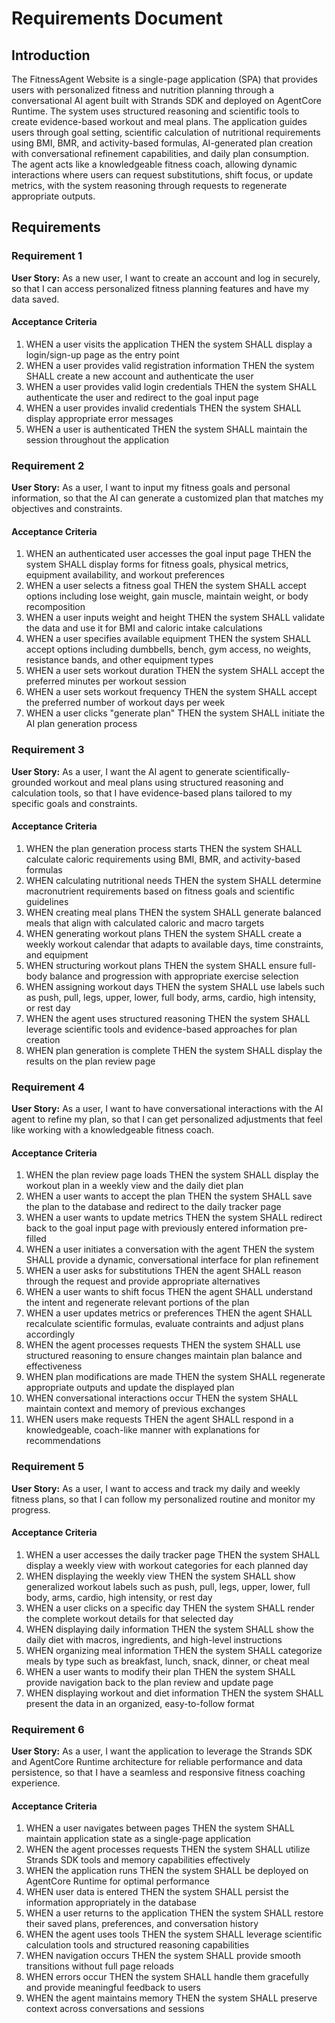 # Requirements Document

## Introduction

The FitnessAgent Website is a single-page application (SPA) that provides users with personalized fitness and nutrition planning through a conversational AI agent built with Strands SDK and deployed on AgentCore Runtime. The system uses structured reasoning and scientific tools to create evidence-based workout and meal plans. The application guides users through goal setting, scientific calculation of nutritional requirements using BMI, BMR, and activity-based formulas, AI-generated plan creation with conversational refinement capabilities, and daily plan consumption. The agent acts like a knowledgeable fitness coach, allowing dynamic interactions where users can request substitutions, shift focus, or update metrics, with the system reasoning through requests to regenerate appropriate outputs.

## Requirements

### Requirement 1

**User Story:** As a new user, I want to create an account and log in securely, so that I can access personalized fitness planning features and have my data saved.

#### Acceptance Criteria

1. WHEN a user visits the application THEN the system SHALL display a login/sign-up page as the entry point
2. WHEN a user provides valid registration information THEN the system SHALL create a new account and authenticate the user
3. WHEN a user provides valid login credentials THEN the system SHALL authenticate the user and redirect to the goal input page
4. WHEN a user provides invalid credentials THEN the system SHALL display appropriate error messages
5. WHEN a user is authenticated THEN the system SHALL maintain the session throughout the application

### Requirement 2

**User Story:** As a user, I want to input my fitness goals and personal information, so that the AI can generate a customized plan that matches my objectives and constraints.

#### Acceptance Criteria

1. WHEN an authenticated user accesses the goal input page THEN the system SHALL display forms for fitness goals, physical metrics, equipment availability, and workout preferences
2. WHEN a user selects a fitness goal THEN the system SHALL accept options including lose weight, gain muscle, maintain weight, or body recomposition
3. WHEN a user inputs weight and height THEN the system SHALL validate the data and use it for BMI and caloric intake calculations
4. WHEN a user specifies available equipment THEN the system SHALL accept options including dumbbells, bench, gym access, no weights, resistance bands, and other equipment types
5. WHEN a user sets workout duration THEN the system SHALL accept the preferred minutes per workout session
6. WHEN a user sets workout frequency THEN the system SHALL accept the preferred number of workout days per week
7. WHEN a user clicks "generate plan" THEN the system SHALL initiate the AI plan generation process

### Requirement 3

**User Story:** As a user, I want the AI agent to generate scientifically-grounded workout and meal plans using structured reasoning and calculation tools, so that I have evidence-based plans tailored to my specific goals and constraints.

#### Acceptance Criteria

1. WHEN the plan generation process starts THEN the system SHALL calculate caloric requirements using BMI, BMR, and activity-based formulas
2. WHEN calculating nutritional needs THEN the system SHALL determine macronutrient requirements based on fitness goals and scientific guidelines
3. WHEN creating meal plans THEN the system SHALL generate balanced meals that align with calculated caloric and macro targets
4. WHEN generating workout plans THEN the system SHALL create a weekly workout calendar that adapts to available days, time constraints, and equipment
5. WHEN structuring workout plans THEN the system SHALL ensure full-body balance and progression with appropriate exercise selection
6. WHEN assigning workout days THEN the system SHALL use labels such as push, pull, legs, upper, lower, full body, arms, cardio, high intensity, or rest day
7. WHEN the agent uses structured reasoning THEN the system SHALL leverage scientific tools and evidence-based approaches for plan creation
8. WHEN plan generation is complete THEN the system SHALL display the results on the plan review page

### Requirement 4

**User Story:** As a user, I want to have conversational interactions with the AI agent to refine my plan, so that I can get personalized adjustments that feel like working with a knowledgeable fitness coach.

#### Acceptance Criteria

1. WHEN the plan review page loads THEN the system SHALL display the workout plan in a weekly view and the daily diet plan
2. WHEN a user wants to accept the plan THEN the system SHALL save the plan to the database and redirect to the daily tracker page
3. WHEN a user wants to update metrics THEN the system SHALL redirect back to the goal input page with previously entered information pre-filled
4. WHEN a user initiates a conversation with the agent THEN the system SHALL provide a dynamic, conversational interface for plan refinement
5. WHEN a user asks for substitutions THEN the agent SHALL reason through the request and provide appropriate alternatives 
6. WHEN a user wants to shift focus THEN the agent SHALL understand the intent and regenerate relevant portions of the plan
7. WHEN a user updates metrics or preferences THEN the agent SHALL recalculate scientific formulas, evaluate contraints and adjust plans accordingly
8. WHEN the agent processes requests THEN the system SHALL use structured reasoning to ensure changes maintain plan balance and effectiveness
9. WHEN plan modifications are made THEN the system SHALL regenerate appropriate outputs and update the displayed plan
10. WHEN conversational interactions occur THEN the system SHALL maintain context and memory of previous exchanges
11. WHEN users make requests THEN the agent SHALL respond in a knowledgeable, coach-like manner with explanations for recommendations

### Requirement 5

**User Story:** As a user, I want to access and track my daily and weekly fitness plans, so that I can follow my personalized routine and monitor my progress.

#### Acceptance Criteria

1. WHEN a user accesses the daily tracker page THEN the system SHALL display a weekly view with workout categories for each planned day
2. WHEN displaying the weekly view THEN the system SHALL show generalized workout labels such as push, pull, legs, upper, lower, full body, arms, cardio, high intensity, or rest day
3. WHEN a user clicks on a specific day THEN the system SHALL render the complete workout details for that selected day
4. WHEN displaying daily information THEN the system SHALL show the daily diet with macros, ingredients, and high-level instructions
5. WHEN organizing meal information THEN the system SHALL categorize meals by type such as breakfast, lunch, snack, dinner, or cheat meal
6. WHEN a user wants to modify their plan THEN the system SHALL provide navigation back to the plan review and update page
7. WHEN displaying workout and diet information THEN the system SHALL present the data in an organized, easy-to-follow format

### Requirement 6

**User Story:** As a user, I want the application to leverage the Strands SDK and AgentCore Runtime architecture for reliable performance and data persistence, so that I have a seamless and responsive fitness coaching experience.

#### Acceptance Criteria

1. WHEN a user navigates between pages THEN the system SHALL maintain application state as a single-page application
2. WHEN the agent processes requests THEN the system SHALL utilize Strands SDK tools and memory capabilities effectively
3. WHEN the application runs THEN the system SHALL be deployed on AgentCore Runtime for optimal performance
4. WHEN user data is entered THEN the system SHALL persist the information appropriately in the database
5. WHEN a user returns to the application THEN the system SHALL restore their saved plans, preferences, and conversation history
6. WHEN the agent uses tools THEN the system SHALL leverage scientific calculation tools and structured reasoning capabilities
7. WHEN navigation occurs THEN the system SHALL provide smooth transitions without full page reloads
8. WHEN errors occur THEN the system SHALL handle them gracefully and provide meaningful feedback to users
9. WHEN the agent maintains memory THEN the system SHALL preserve context across conversations and sessions